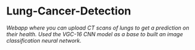 # Lung-Cancer-Detection

*Webapp where you can upload CT scans of lungs to get a prediction on their health. Used the VGC-16 CNN model as a base to built an image classification neural network.*
